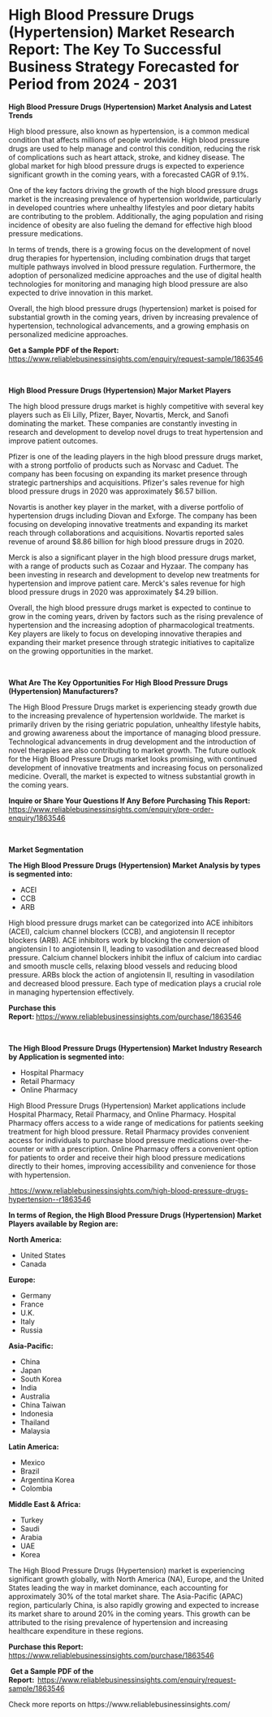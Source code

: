 <p><h1>High Blood Pressure Drugs (Hypertension) Market Research Report: The Key To Successful Business Strategy Forecasted for Period from 2024 - 2031</h1></p><p><strong>High Blood Pressure Drugs (Hypertension) Market Analysis and Latest Trends</strong></p>
<p><p>High blood pressure, also known as hypertension, is a common medical condition that affects millions of people worldwide. High blood pressure drugs are used to help manage and control this condition, reducing the risk of complications such as heart attack, stroke, and kidney disease. The global market for high blood pressure drugs is expected to experience significant growth in the coming years, with a forecasted CAGR of 9.1%.</p><p>One of the key factors driving the growth of the high blood pressure drugs market is the increasing prevalence of hypertension worldwide, particularly in developed countries where unhealthy lifestyles and poor dietary habits are contributing to the problem. Additionally, the aging population and rising incidence of obesity are also fueling the demand for effective high blood pressure medications.</p><p>In terms of trends, there is a growing focus on the development of novel drug therapies for hypertension, including combination drugs that target multiple pathways involved in blood pressure regulation. Furthermore, the adoption of personalized medicine approaches and the use of digital health technologies for monitoring and managing high blood pressure are also expected to drive innovation in this market.</p><p>Overall, the high blood pressure drugs (hypertension) market is poised for substantial growth in the coming years, driven by increasing prevalence of hypertension, technological advancements, and a growing emphasis on personalized medicine approaches.</p></p>
<p><strong>Get a Sample PDF of the Report:&nbsp;</strong> <a href="https://www.reliablebusinessinsights.com/enquiry/request-sample/1863546">https://www.reliablebusinessinsights.com/enquiry/request-sample/1863546</a></p>
<p>&nbsp;</p>
<p><strong>High Blood Pressure Drugs (Hypertension) Major Market Players</strong></p>
<p><p>The high blood pressure drugs market is highly competitive with several key players such as Eli Lilly, Pfizer, Bayer, Novartis, Merck, and Sanofi dominating the market. These companies are constantly investing in research and development to develop novel drugs to treat hypertension and improve patient outcomes. </p><p>Pfizer is one of the leading players in the high blood pressure drugs market, with a strong portfolio of products such as Norvasc and Caduet. The company has been focusing on expanding its market presence through strategic partnerships and acquisitions. Pfizer's sales revenue for high blood pressure drugs in 2020 was approximately $6.57 billion.</p><p>Novartis is another key player in the market, with a diverse portfolio of hypertension drugs including Diovan and Exforge. The company has been focusing on developing innovative treatments and expanding its market reach through collaborations and acquisitions. Novartis reported sales revenue of around $8.86 billion for high blood pressure drugs in 2020.</p><p>Merck is also a significant player in the high blood pressure drugs market, with a range of products such as Cozaar and Hyzaar. The company has been investing in research and development to develop new treatments for hypertension and improve patient care. Merck's sales revenue for high blood pressure drugs in 2020 was approximately $4.29 billion.</p><p>Overall, the high blood pressure drugs market is expected to continue to grow in the coming years, driven by factors such as the rising prevalence of hypertension and the increasing adoption of pharmacological treatments. Key players are likely to focus on developing innovative therapies and expanding their market presence through strategic initiatives to capitalize on the growing opportunities in the market.</p></p>
<p>&nbsp;</p>
<p><strong>What Are The Key Opportunities For High Blood Pressure Drugs (Hypertension) Manufacturers?</strong></p>
<p><p>The High Blood Pressure Drugs market is experiencing steady growth due to the increasing prevalence of hypertension worldwide. The market is primarily driven by the rising geriatric population, unhealthy lifestyle habits, and growing awareness about the importance of managing blood pressure. Technological advancements in drug development and the introduction of novel therapies are also contributing to market growth. The future outlook for the High Blood Pressure Drugs market looks promising, with continued development of innovative treatments and increasing focus on personalized medicine. Overall, the market is expected to witness substantial growth in the coming years.</p></p>
<p><strong>Inquire or Share Your Questions If Any Before Purchasing This Report:</strong> <a href="https://www.reliablebusinessinsights.com/enquiry/pre-order-enquiry/1863546">https://www.reliablebusinessinsights.com/enquiry/pre-order-enquiry/1863546</a></p>
<p>&nbsp;</p>
<p><strong>Market Segmentation</strong></p>
<p><strong>The High Blood Pressure Drugs (Hypertension) Market Analysis by types is segmented into:</strong></p>
<p><ul><li>ACEI</li><li>CCB</li><li>ARB</li></ul></p>
<p><p>High blood pressure drugs market can be categorized into ACE inhibitors (ACEI), calcium channel blockers (CCB), and angiotensin II receptor blockers (ARB). ACE inhibitors work by blocking the conversion of angiotensin I to angiotensin II, leading to vasodilation and decreased blood pressure. Calcium channel blockers inhibit the influx of calcium into cardiac and smooth muscle cells, relaxing blood vessels and reducing blood pressure. ARBs block the action of angiotensin II, resulting in vasodilation and decreased blood pressure. Each type of medication plays a crucial role in managing hypertension effectively.</p></p>
<p><strong>Purchase this Report:&nbsp;</strong><a href="https://www.reliablebusinessinsights.com/purchase/1863546">https://www.reliablebusinessinsights.com/purchase/1863546</a></p>
<p>&nbsp;</p>
<p><strong>The High Blood Pressure Drugs (Hypertension) Market Industry Research by Application is segmented into:</strong></p>
<p><ul><li>Hospital Pharmacy</li><li>Retail Pharmacy</li><li>Online Pharmacy</li></ul></p>
<p><p>High Blood Pressure Drugs (Hypertension) Market applications include Hospital Pharmacy, Retail Pharmacy, and Online Pharmacy. Hospital Pharmacy offers access to a wide range of medications for patients seeking treatment for high blood pressure. Retail Pharmacy provides convenient access for individuals to purchase blood pressure medications over-the-counter or with a prescription. Online Pharmacy offers a convenient option for patients to order and receive their high blood pressure medications directly to their homes, improving accessibility and convenience for those with hypertension.</p></p>
<p><a href="https://www.reliablebusinessinsights.com/high-blood-pressure-drugs-hypertension--r1863546">&nbsp;https://www.reliablebusinessinsights.com/high-blood-pressure-drugs-hypertension--r1863546</a></p>
<p><strong>In terms of Region, the High Blood Pressure Drugs (Hypertension) Market Players available by Region are:</strong></p>
<p>
    <p> <strong> North America: </strong>
        <ul>
            <li>United States</li>
            <li>Canada</li>
        </ul>
        </p> 
    <p> <strong> Europe: </strong>
        <ul>
            <li>Germany</li>
            <li>France</li>
            <li>U.K.</li>
            <li>Italy</li>
            <li>Russia</li>
        </ul>
        </p> 
    <p> <strong> Asia-Pacific: </strong>
        <ul>
            <li>China</li>
            <li>Japan</li>
            <li>South Korea</li>
            <li>India</li>
            <li>Australia</li>
            <li>China Taiwan</li>
            <li>Indonesia</li>
            <li>Thailand</li>
            <li>Malaysia</li>
        </ul>
        </p> 
    <p> <strong> Latin America: </strong>
        <ul>
            <li>Mexico</li>
            <li>Brazil</li>
            <li>Argentina Korea</li>
            <li>Colombia</li>
        </ul>
        </p> 
    <p> <strong> Middle East & Africa: </strong>
        <ul>
            <li>Turkey</li>
            <li>Saudi</li>
            <li>Arabia</li>
            <li>UAE</li>
            <li>Korea</li>
        </ul>
    </p>
    </p>
<p><p>The High Blood Pressure Drugs (Hypertension) market is experiencing significant growth globally, with North America (NA), Europe, and the United States leading the way in market dominance, each accounting for approximately 30% of the total market share. The Asia-Pacific (APAC) region, particularly China, is also rapidly growing and expected to increase its market share to around 20% in the coming years. This growth can be attributed to the rising prevalence of hypertension and increasing healthcare expenditure in these regions.</p></p>
<p><strong>Purchase this Report: </strong><a href="https://www.reliablebusinessinsights.com/purchase/1863546">https://www.reliablebusinessinsights.com/purchase/1863546</a></p>
<p>&nbsp;<strong>Get a Sample PDF of the Report:&nbsp;&nbsp;</strong><a href="https://www.reliablebusinessinsights.com/enquiry/request-sample/1863546">https://www.reliablebusinessinsights.com/enquiry/request-sample/1863546</a></p>
<p><strong></strong></p>
<p>Check more reports on https://www.reliablebusinessinsights.com/</p>